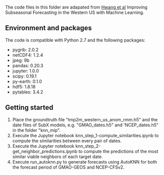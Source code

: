 The code files in this folder are adapated from [Hwang et al](https://arxiv.org/pdf/1809.07394v3.pdf) Improving Subseasonal Forecasting in the Western US with Machine Learning. 

## Environment and packages

The code is compatible with Python 2.7 and the following packages:

  - pygrib: 2.0.2
  - netCDF4: 1.2.4
  - jpeg: 9b
  - pandas: 0.20.3
  - jupyter: 1.0.0
 -  scipy: 0.19.1
 -  py-earth: 0.1.0
 -  hdf5: 1.8.18
 -  pytables: 3.4.2

## Getting started
1. Place the groundtruth file "tmp2m\_western\_us\_anom\_rmm.h5" and the date files of SubX models, e.g. "GMAO_dates.h5" and 'NCEP_dates.h5" in the folder "knn_mip".
2. Execute the Jupyter notebook knn\_step\_1-compute\_similarities.ipynb to compute the similarities between every pair of dates.
3. Execute the Jupyter notebook knn\_step\_2-get\_neighbor\_predictions.ipynb to compute the predictions of the most similar viable neighbors of each target date.
4. Execute run\_autoknn.py to generate forecasts using AutoKNN for both the forecast period of GMAO-GEOS and NCEP-CFSv2. 
